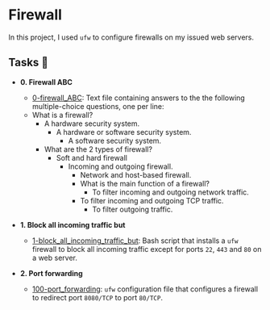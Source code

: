 # Firewall

In this project, I used `ufw` to configure firewalls on my issued web servers.

## Tasks :page_with_curl:

* **0. Firewall ABC**
  * [0-firewall_ABC](./0-firewall_ABC): Text file containing answers to the the
  following multiple-choice questions, one per line:
  * What is a firewall?
    * A hardware security system.
      * A hardware or software security system.
        * A software security system.
	* What are the 2 types of firewall?
	  * Soft and hard firewall
	    * Incoming and outgoing firewall.
	      * Network and host-based firewall.
	      * What is the main function of a firewall?
	        * To filter incoming and outgoing network traffic.
		  * To filter incoming and outgoing TCP traffic.
		    * To filter outgoing traffic.

* **1. Block all incoming traffic but**
  * [1-block_all_incoming_traffic_but](./1-block_all_incoming_traffic_but): Bash
  script that installs a `ufw` firewall to block all incoming traffic except for
  ports `22`, `443` and `80` on a web server.

* **2. Port forwarding**
  * [100-port_forwarding](./100-port_forwarding): `ufw` configuration file that
  configures a firewall to redirect port `8080/TCP` to port `80/TCP`.
